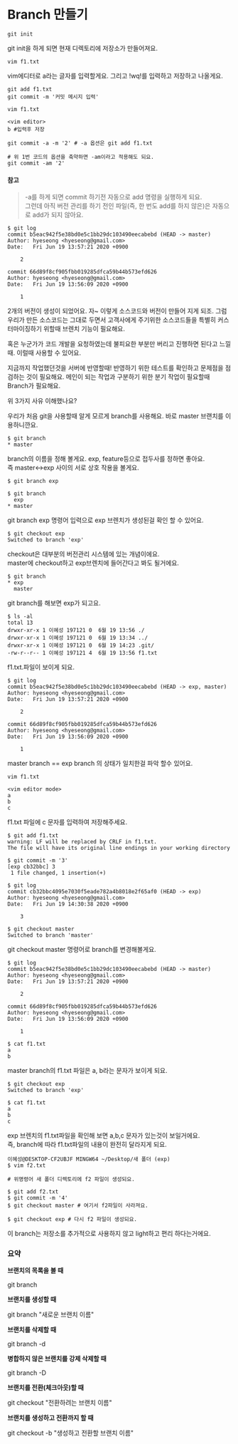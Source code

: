 # Branch 만들기



```text
git init
```

git init을 하게 되면 현재 디렉토리에 저장소가 만들어져요. 

```text
vim f1.txt
```

vim에디터로 a라는 글자를 입력할게요.  그리고 !wq!를 입력하고 저장하고 나올게요. 

```text
git add f1.txt
git commit -m '커밋 메시지 입력'
```

```text
vim f1.txt

<vim editor> 
b #입력후 저장 
```

```text
git commit -a -m '2' # -a 옵션은 git add f1.txt

# 위 1번 코드의 옵션을 축약하면 -am이라고 적용해도 되요. 
git commit -am '2' 
```

#### 참고

> -a를 하게 되면 commit 하기전 자동으로 add 명령을 실행하게 되요.   
> 그런데 아직 버전 관리를 하기 전인 파일\(즉, 한 번도 add를 하지 않은\)은 자동으로 add가 되지 않아요.

```text
$ git log
commit b5eac942f5e38bd0e5c1bb29dc103490eecabebd (HEAD -> master)
Author: hyeseong <hyeseong@gmail.com>
Date:   Fri Jun 19 13:57:21 2020 +0900

    2

commit 66d89f8cf905fbb019285dfca59b44b573efd626
Author: hyeseong <hyeseong@gmail.com>
Date:   Fri Jun 19 13:56:09 2020 +0900

    1

```

2개의 버전이 생성이 되었어요.  자~ 이렇게 소스코드와 버전이 만들어 지게 되조. 그럼 우리가 만든 소스코드는 그대로 두면서 고객사에게 주기위한 소스코드들을 특별히 커스터마이징하기 위할때 브렌치 기능이 필요해요.   
  
혹은 누군가가 코드 개발을 요청하였는데 불피요한 부분만 버리고 진행하면 된다고 느낄때. 이럴때 사용할 수 있어요.   
  
지금까지 작업했던것을 서버에 반영할때! 반영하기 위한 테스트를 확인하고 문제점을 점검하는 것이 필요해요. 메인이 되는 작업과 구분하기 위한 분기 작업이 필요할때 Branch가 필요해요.   
  
위 3가지 사유 이해했나요?



우리가 처음 git을 사용할때 알게 모르게 branch를 사용해요. 바로 master 브랜치를 이용하니깐요. 

```text
$ git branch
* master

```

branch의 이름을 정해 볼게요. exp, feature등으로 접두사를 정하면 좋아요.   
즉 master&lt;-&gt;exp 사이의 서로 상호 작용을 볼게요. 

```text
$ git branch exp

$ git branch
  exp
* master

```

git branch exp 명령어 입력으로 exp 브렌치가 생성된걸 확인 할 수 있어요.

```text
$ git checkout exp
Switched to branch 'exp'
```

checkout은 대부분의 버전관리 시스템에 있는 개념이에요.   
master에 checkout하고 exp브렌치에 들어간다고 봐도 될거에요. 

```text
$ git branch
* exp
  master
```

git branch를 해보면 exp가 되고요.

```text
$ ls -al
total 13
drwxr-xr-x 1 이혜성 197121 0  6월 19 13:56 ./
drwxr-xr-x 1 이혜성 197121 0  6월 19 13:34 ../
drwxr-xr-x 1 이혜성 197121 0  6월 19 14:23 .git/
-rw-r--r-- 1 이혜성 197121 4  6월 19 13:56 f1.txt

```

f1.txt.파일이 보이게 되요. 

```text
$ git log
commit b5eac942f5e38bd0e5c1bb29dc103490eecabebd (HEAD -> exp, master)
Author: hyeseong <hyeseong@gmail.com>
Date:   Fri Jun 19 13:57:21 2020 +0900

    2

commit 66d89f8cf905fbb019285dfca59b44b573efd626
Author: hyeseong <hyeseong@gmail.com>
Date:   Fri Jun 19 13:56:09 2020 +0900

    1

```

master branch == exp branch 의 상태가 일치한걸 파악 할수 있어요.   
  


```text
vim f1.txt

<vim editor mode>
a
b
c
```

f1.txt 파일에 c 문자를 입력하여 저장해주세요. 

```text
$ git add f1.txt
warning: LF will be replaced by CRLF in f1.txt.
The file will have its original line endings in your working directory

$ git commit -m '3'
[exp cb32bbc] 3
 1 file changed, 1 insertion(+)

$ git log
commit cb32bbc4095e7030f5eade782a4b8018e2f65af0 (HEAD -> exp)
Author: hyeseong <hyeseong@gmail.com>
Date:   Fri Jun 19 14:30:38 2020 +0900

    3
```



```text
$ git checkout master
Switched to branch 'master'
```

git checkout master 명령어로 branch를 변경해볼게요. 

```text
$ git log 
commit b5eac942f5e38bd0e5c1bb29dc103490eecabebd (HEAD -> master)
Author: hyeseong <hyeseong@gmail.com>
Date:   Fri Jun 19 13:57:21 2020 +0900

    2

commit 66d89f8cf905fbb019285dfca59b44b573efd626
Author: hyeseong <hyeseong@gmail.com>
Date:   Fri Jun 19 13:56:09 2020 +0900

    1

```

```text
$ cat f1.txt
a
b
```

master branch의 f1.txt 파일은 a, b라는 문자가 보이게 되요. 

```text
$ git checkout exp 
Switched to branch 'exp'

$ cat f1.txt
a
b
c

```

exp 브렌치의 f1.txt파일을 확인해 보면 a,b,c 문자가 있는것이 보일거에요.  
즉, branch에 따라 f1.txt파일의 내용이 완전히 달라지게 되요. 



```text
이혜성@DESKTOP-CF2UBJF MINGW64 ~/Desktop/새 폴더 (exp)
$ vim f2.txt

# 위명령어 새 폴더 디렉토리에 f2 파일이 생성되요. 

$ git add f2.txt 
$ git commit -m '4'
$ git checkout master # 여기서 f2파일이 사라져요.

$ git checkout exp # 다시 f2 파일이 생성되요. 
```

이 branch는 저장소를 추가적으로 사용하지 않고 light하고 편리 하다는거에요. 

### 요약 

**브랜치의 목록을 볼 때**

git branch

**브랜치를 생성할 때** 

git branch "새로운 브랜치 이름"

**브랜치를 삭제할 때**

git branch -d

**병합하지 않은 브랜치를 강제 삭제할 때** 

git branch -D

**브랜치를 전환\(체크아웃\)할 때**

git checkout "전환하려는 브랜치 이름"

**브랜치를 생성하고 전환까지 할 때** 

git checkout -b "생성하고 전환할 브랜치 이름"



